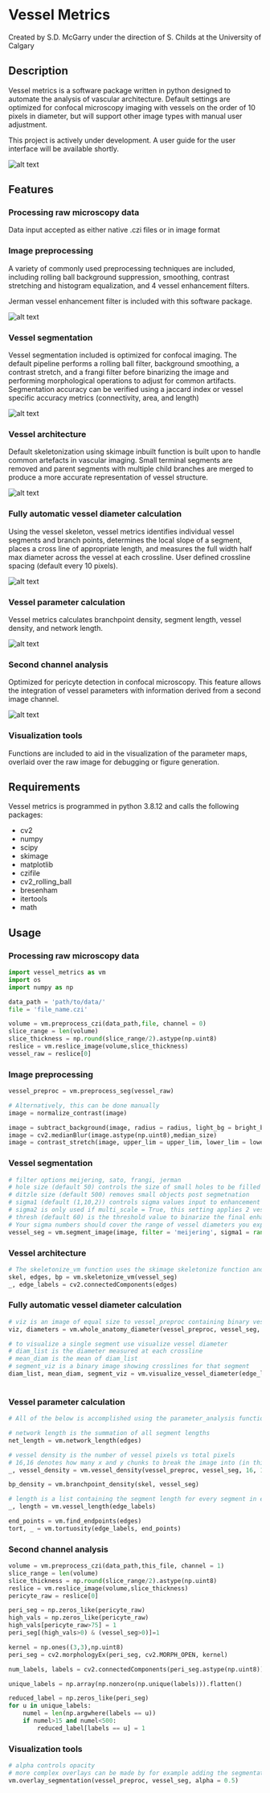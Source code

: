 # Vessel Metrics
Created by S.D. McGarry under the direction of S. Childs at the University of Calgary
## Description
Vessel metrics is a software package written in python designed to automate the analysis of vascular architecture. Default settings are optimized for confocal microscopy imaging with vessels on the order of 10 pixels in diameter, but will support other image types with manual user adjustment.

This project is actively under development. A user guide for the user interface will be available shortly.

![alt text](https://github.com/mcgarrysd/vessel_metrics/blob/main/sample_ims/all_diameters.png "Vessel diameters")


## Features
### Processing raw microscopy data
Data input accepted as either native .czi files or in image format

### Image preprocessing
A variety of commonly used preprocessing techniques are included, including rolling ball background suppression, smoothing, contrast stretching and histogram equalization, and 4 vessel enhancement filters.

Jerman vessel enhancement filter is included with this software package.

![alt text](https://github.com/mcgarrysd/vessel_metrics/blob/main/sample_ims/raw_im.png "Raw image")

### Vessel segmentation
Vessel segmentation included is optimized for confocal imaging. The default pipeline performs a rolling ball filter, background smoothing, a contrast stretch, and a frangi filter before binarizing the image and performing morphological operations to adjust for common artifacts. Segmentation accuracy can be verified using a jaccard index or vessel specific accuracy metrics (connectivity, area, and length)

![alt text](https://github.com/mcgarrysd/vessel_metrics/blob/main/sample_ims/segmentation.png "Vessel segmentation")

### Vessel architecture
Default skeletonization using skimage inbuilt function is built upon to handle common artefacts in vascular imaging. Small terminal segments are removed and parent segments with multiple child branches are merged to produce a more accurate representation of vessel structure.

![alt text](https://github.com/mcgarrysd/vessel_metrics/blob/main/sample_ims/edge_labels.png "Vessel segments")

### Fully automatic vessel diameter calculation
Using the vessel skeleton, vessel metrics identifies individual vessel segments and branch points, determines the local slope of a segment, places a cross line of appropriate length, and measures the full width half max diameter across the vessel at each crossline. User defined crossline spacing (default every 10 pixels). 

![alt text](https://github.com/mcgarrysd/vessel_metrics/blob/main/sample_ims/segment_diameter.png "Single segment diameter")

### Vessel parameter calculation
Vessel metrics calculates branchpoint density, segment length, vessel density, and network length.

![alt text](https://github.com/mcgarrysd/vessel_metrics/blob/main/sample_ims/vessel_density.png "Vessel density map")

### Second channel analysis
Optimized for pericyte detection in confocal microscopy. This feature allows the integration of vessel parameters with information derived from a second image channel. 

![alt text](https://github.com/mcgarrysd/vessel_metrics/blob/main/sample_ims/pericyte_ovl.png "Pericyte overlay")

### Visualization tools
Functions are included to aid in the visualization of the parameter maps, overlaid over the raw image for debugging or figure generation.

## Requirements
Vessel metrics is programmed in python 3.8.12 and calls the following packages:
* cv2
* numpy
* scipy
* skimage
* matplotlib
* czifile
* cv2_rolling_ball
* bresenham
* itertools
* math

## Usage
### Processing raw microscopy data
``` Python
import vessel_metrics as vm
import os
import numpy as np

data_path = 'path/to/data/'
file = 'file_name.czi'

volume = vm.preprocess_czi(data_path,file, channel = 0)
slice_range = len(volume)
slice_thickness = np.round(slice_range/2).astype(np.uint8)
reslice = vm.reslice_image(volume,slice_thickness)
vessel_raw = reslice[0]

```
### Image preprocessing
``` Python
vessel_preproc = vm.preprocess_seg(vessel_raw)

# Alternatively, this can be done manually
image = normalize_contrast(image)

image = subtract_background(image, radius = radius, light_bg = bright_background)
image = cv2.medianBlur(image.astype(np.uint8),median_size)
image = contrast_stretch(image, upper_lim = upper_lim, lower_lim = lower_lim)
```
### Vessel segmentation
``` Python
# filter options meijering, sato, frangi, jerman
# hole size (default 50) controls the size of small holes to be filled in post processing
# ditzle size (default 500) removes small objects post segmetnation
# sigma1 (default (1,10,2)) controls sigma values input to enhancement filter
# sigma2 is only used if multi_scale = True, this setting applies 2 vessel enhancement filters and sums the images.
# thresh (default 60) is the threshold value to binarize the final enhanced image
# Your sigma numbers should cover the range of vessel diameters you expect in your image. It's ideal to set the max value smaller than the biggest vessel in your image, as the filter tends to overestimate the vessel boundaries otherwise.
vessel_seg = vm.segment_image(image, filter = 'meijering', sigma1 = range(1,8,1), sigma2 = range(10,20,5), hole_size = 50, ditzle_size = 500, thresh = 60, preprocess = True, multi_scale = True)

```
### Vessel architecture
``` Python
# The skeletonize_vm function uses the skimage skeletonize function and then post processes the skeleton to fix common errors in skeletonizing vascular trees.
skel, edges, bp = vm.skeletonize_vm(vessel_seg)
_, edge_labels = cv2.connectedComponents(edges)
```
### Fully automatic vessel diameter calculation
``` Python
# viz is an image of equal size to vessel_preproc containing binary vessel crosslines for visualization purposes
viz, diameters = vm.whole_anatomy_diameter(vessel_preproc, vessel_seg, edge_labels)

# to visualize a single segment use visualize vessel diameter
# diam_list is the diameter measured at each crossline
# mean_diam is the mean of diam_list
# segment_viz is a binary image showing crosslines for that segment
diam_list, mean_diam, segment_viz = vm.visualize_vessel_diameter(edge_labels, segment_number, vessel_seg,vessel_preproc)
    

```
### Vessel parameter calculation
``` Python
# All of the below is accomplished using the parameter_analysis function in conjuction with the user interface.

# network length is the summation of all segment lengths
net_length = vm.network_length(edges)

# vessel density is the number of vessel pixels vs total pixels
# 16,16 denotes how many x and y chunks to break the image into (in this case 16 and 16)
_, vessel_density = vm.vessel_density(vessel_preproc, vessel_seg, 16, 16)

bp_density = vm.branchpoint_density(skel, vessel_seg)

# length is a list containing the segment length for every segment in edge_labels
_, length = vm.vessel_length(edge_labels)

end_points = vm.find_endpoints(edges)
tort, _ = vm.tortuosity(edge_labels, end_points)

```
### Second channel analysis
``` Python
volume = vm.preprocess_czi(data_path,this_file, channel = 1)
slice_range = len(volume)
slice_thickness = np.round(slice_range/2).astype(np.uint8)
reslice = vm.reslice_image(volume,slice_thickness)
pericyte_raw = reslice[0]

peri_seg = np.zeros_like(pericyte_raw)
high_vals = np.zeros_like(pericyte_raw)
high_vals[pericyte_raw>75] = 1
peri_seg[(high_vals>0) & (vessel_seg>0)]=1

kernel = np.ones((3,3),np.uint8)
peri_seg = cv2.morphologyEx(peri_seg, cv2.MORPH_OPEN, kernel)

num_labels, labels = cv2.connectedComponents(peri_seg.astype(np.uint8))

unique_labels = np.array(np.nonzero(np.unique(labels))).flatten()

reduced_label = np.zeros_like(peri_seg)
for u in unique_labels:
    numel = len(np.argwhere(labels == u))
    if numel>15 and numel<500:
        reduced_label[labels == u] = 1

```
### Visualization tools
``` Python
# alpha controls opacity
# more complex overlays can be made by for example adding the segmentation and skeleton together
vm.overlay_segmentation(vessel_preproc, vessel_seg, alpha = 0.5)
```
